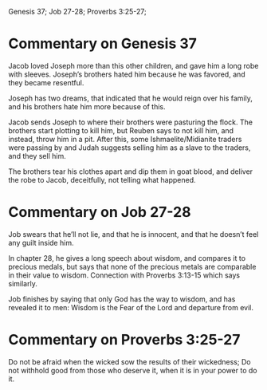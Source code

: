Genesis 37; Job 27-28; Proverbs 3:25-27;
# Commentary on Genesis 37
Jacob loved Joseph more than this other children, and gave him a long robe with sleeves. Joseph’s brothers hated him because he was favored, and they became resentful.

Joseph has two dreams, that indicated that he would reign over his family, and his brothers hate him more because of this.

Jacob sends Joseph to where their brothers were pasturing the flock. The brothers start plotting to kill him, but Reuben says to not kill him, and instead, throw him in a pit. After this, some Ishmaelite/Midianite traders were passing by and Judah suggests selling him as a slave to the traders, and they sell him.

The brothers tear his clothes apart and dip them in goat blood, and deliver the robe to Jacob, deceitfully, not telling what happened.
# Commentary on Job 27-28
Job swears that he’ll not lie, and that he is innocent, and that he doesn’t feel any guilt inside him.

In chapter 28, he gives a long speech about wisdom, and compares it to precious medals, but says that none of the precious metals are comparable in their value to wisdom. Connection with Proverbs 3:13-15 which says similarly.

Job finishes by saying that only God has the way to wisdom, and has revealed it to men: Wisdom is the Fear of the Lord and departure from evil.
# Commentary on Proverbs 3:25-27
Do not be afraid when the wicked sow the results of their wickedness; Do not withhold good from those who deserve it, when it is in your power to do it.